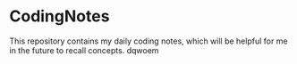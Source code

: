 # CodingNotes
 This repository contains my daily coding notes, which will be helpful for me in the future to recall concepts.
dqwoem